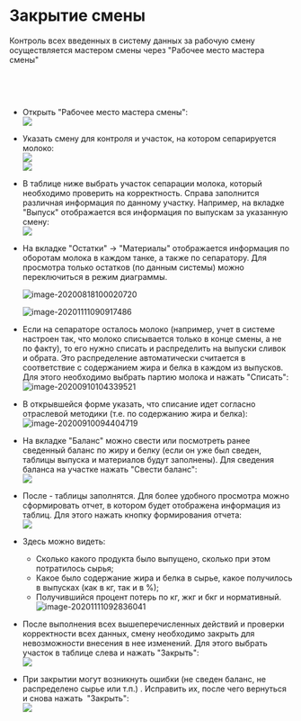 # Закрытие смены


Контроль всех введенных в систему данных за рабочую смену осуществляется
мастером смены через "Рабочее место мастера смены"

 

 

- Открыть "Рабочее место мастера смены":  
  ![](CloseWorkShift.assets/drex_zakrytie_smeny_1_custom.png)

-   Указать смену для контроля и участок, на котором сепарируется
    молоко:  
![](CloseWorkShift.assets/drex_zakrytie_smeny_1_custom_2.png)  
![](CloseWorkShift.assets/drex_zakrytie_smeny_1_custom_3.png)
    
-   В таблице ниже выбрать участок сепарации молока, который необходимо
    проверить на корректность. Справа заполнится различная информация по
    данному участку. Например, на вкладке "Выпуск" отображается вся
    информация по выпускам за указанную смену:  
![](CloseWorkShift.assets/drex_zakrytie_smeny_1_custom_4.png)
    
-   На вкладке "Остатки" -\> "Материалы" отображается информация по
    оборотам молока в каждом танке, а также по сепаратору.
    Для просмотра только остатков (по данным системы) можно
    переключиться в режим диаграммы.  

    ![image-20200818100020720](CloseWorkShift.assets/image-20200818100020720.png)
    
    ![image-20201111090917486](CloseWorkShift.assets/image-20201111090917486.png)
    
-   Если на сепараторе осталось молоко (например, учет в системе
    настроен так, что молоко списывается только в конце смены, а не по
    факту), то его нужно списать и распределить на выпуски сливок и
    обрата. Это распределение автоматически считается в соответствие с
    содержанием жира и белка в каждом из выпусков. Для этого необходимо выбрать партию молока и нажать "Списать":  
![image-20200910104339521](CloseWorkShift.assets/image-20200910104339521.png)
    
-    В открывшейся форме указать, что списание идет согласно отраслевой
    методики (т.е. по содержанию жира и белка):  
![image-20200910094404719](CloseWorkShift.assets/image-20200910094404719.png)
    
-   На вкладке "Баланс" можно свести или посмотреть ранее сведенный
    баланс по жиру и белку (если он уже был сведен, таблицы выпуска и
    материалов будут заполнены). Для сведения баланса на участке нажать
    "Свести баланс":  
![](CloseWorkShift.assets/drex_zakrytie_smeny_1_custom_8.png)
    
-    После - таблицы заполнятся. Для более удобного просмотра можно
    сформировать отчет, в котором будет отображена информация из таблиц.
    Для этого нажать кнопку формирования отчета:  
![](CloseWorkShift.assets/drex_zakrytie_smeny_1_custom_9.png)
    
-   Здесь можно видеть:
    -   Сколько какого продукта было выпущено, сколько при этом потратилось
    сырья;
    -   Какое было содержание жира и белка в сырье, какое получилось в
    выпусках (как в кг, так и в %);
    -   Получившийся процент потерь по кг, жкг и бкг и нормативный.  
    ![image-20201111092836041](CloseWorkShift.assets/image-20201111092836041.png)
    
-   После выполнения всех вышеперечисленных действий и проверки
    корректности всех данных, смену необходимо закрыть для невозможности
    внесения в нее изменений. Для этого выбрать участок в таблице слева
    и нажать "Закрыть":  
![](CloseWorkShift.assets/drex_zakrytie_smeny_1_custom_11.png)
    
-   При закрытии могут возникнуть ошибки (не сведен баланс, не
    распределено сырье или т.п.) . Исправить их, после чего вернуться и
    снова нажать  "Закрыть":  
![](CloseWorkShift.assets/drex_zakrytie_smeny_1_custom_12.png)